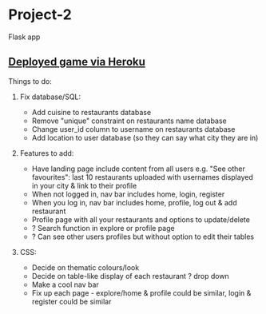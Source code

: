 # Project-2
Flask app

## [Deployed game via Heroku](https://vast-sea-43918.herokuapp.com/)

Things to do:

1. Fix database/SQL:
    - Add cuisine to restaurants database
    - Remove "unique" constraint on restaurants name database
    - Change user_id column to username on restaurants database
    - Add location to user database (so they can say what city they are in)

2. Features to add:
    - Have landing page include content from all users e.g. "See other favourites": last 10 restaurants uploaded with usernames displayed in your city & link to their profile
    - When not logged in, nav bar includes home, login, register
    - When you log in, nav bar includes home, profile, log out & add restaurant
    - Profile page with all your restaurants and options to update/delete
    - ? Search function in explore or profile page
    - ? Can see other users profiles but without option to edit their tables

3. CSS:
    - Decide on thematic colours/look
    - Decide on table-like display of each restaurant ? drop down 
    - Make a cool nav bar 
    - Fix up each page - explore/home & profile could be similar, login & register could be similar

